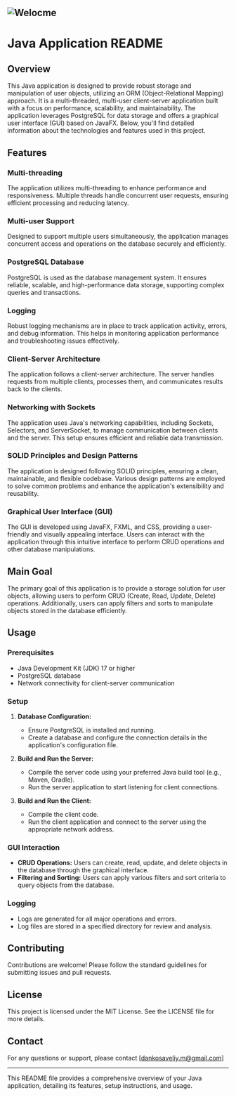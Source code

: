 ![Welocme]()
---

# Java Application README

## Overview

This Java application is designed to provide robust storage and manipulation of user objects, utilizing an ORM (Object-Relational Mapping) approach. It is a multi-threaded, multi-user client-server application built with a focus on performance, scalability, and maintainability. The application leverages PostgreSQL for data storage and offers a graphical user interface (GUI) based on JavaFX. Below, you'll find detailed information about the technologies and features used in this project.

## Features

### Multi-threading
The application utilizes multi-threading to enhance performance and responsiveness. Multiple threads handle concurrent user requests, ensuring efficient processing and reducing latency.

### Multi-user Support
Designed to support multiple users simultaneously, the application manages concurrent access and operations on the database securely and efficiently.

### PostgreSQL Database
PostgreSQL is used as the database management system. It ensures reliable, scalable, and high-performance data storage, supporting complex queries and transactions.

### Logging
Robust logging mechanisms are in place to track application activity, errors, and debug information. This helps in monitoring application performance and troubleshooting issues effectively.

### Client-Server Architecture
The application follows a client-server architecture. The server handles requests from multiple clients, processes them, and communicates results back to the clients.

### Networking with Sockets
The application uses Java's networking capabilities, including Sockets, Selectors, and ServerSocket, to manage communication between clients and the server. This setup ensures efficient and reliable data transmission.

### SOLID Principles and Design Patterns
The application is designed following SOLID principles, ensuring a clean, maintainable, and flexible codebase. Various design patterns are employed to solve common problems and enhance the application's extensibility and reusability.

### Graphical User Interface (GUI)
The GUI is developed using JavaFX, FXML, and CSS, providing a user-friendly and visually appealing interface. Users can interact with the application through this intuitive interface to perform CRUD operations and other database manipulations.

## Main Goal

The primary goal of this application is to provide a storage solution for user objects, allowing users to perform CRUD (Create, Read, Update, Delete) operations. Additionally, users can apply filters and sorts to manipulate objects stored in the database efficiently.

## Usage

### Prerequisites
- Java Development Kit (JDK) 17 or higher
- PostgreSQL database
- Network connectivity for client-server communication

### Setup
1. **Database Configuration:**
   - Ensure PostgreSQL is installed and running.
   - Create a database and configure the connection details in the application's configuration file.

2. **Build and Run the Server:**
   - Compile the server code using your preferred Java build tool (e.g., Maven, Gradle).
   - Run the server application to start listening for client connections.

3. **Build and Run the Client:**
   - Compile the client code.
   - Run the client application and connect to the server using the appropriate network address.

### GUI Interaction
- **CRUD Operations:** Users can create, read, update, and delete objects in the database through the graphical interface.
- **Filtering and Sorting:** Users can apply various filters and sort criteria to query objects from the database.

### Logging
- Logs are generated for all major operations and errors.
- Log files are stored in a specified directory for review and analysis.

## Contributing

Contributions are welcome! Please follow the standard guidelines for submitting issues and pull requests.

## License

This project is licensed under the MIT License. See the LICENSE file for more details.

## Contact

For any questions or support, please contact [dankosaveliy.m@gmail.com]

---

This README file provides a comprehensive overview of your Java application, detailing its features, setup instructions, and usage.

